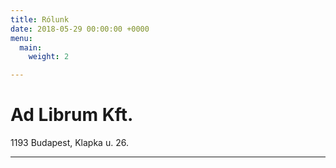 ```yaml
---
title: Rólunk
date: 2018-05-29 00:00:00 +0000
menu:
  main:
    weight: 2

---
```

# Ad Librum Kft.

1193 Budapest, Klapka u. 26.

------
